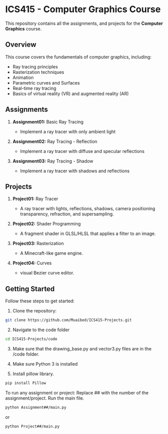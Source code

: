 # ICS415 - Computer Graphics Course

This repository contains all the assignments, and projects for the **Computer Graphics** course.

## Overview

This course covers the fundamentals of computer graphics, including:
- Ray tracing principles
- Rasterization techniques
- Animation
- Parametric curves and Surfaces
- Real-time ray tracing
- Basics of virtual reality (VR) and augmented reality (AR)


## Assignments

1. **Assignment01:** Basic Ray Tracing 
   - Implement a ray tracer with only ambient light

2. **Assignment02:** Ray Tracing - Reflection
   - Implement a ray tracer with diffuse and specular reflections

3. **Assignment03:** Ray Tracing - Shadow
   - Implement a ray tracer with shadows and reflections


## Projects 
1. **Project01:** Ray Tracer
   - A ray tracer with lights, reflections, shadows, camera positioning transparency, refraction, and supersampling.

2. **Project02:** Shader Programming
   - A fragment shader in GLSL/HLSL that applies a filter to an image.

3. **Project03:** Rasterization
   - A Minecraft-like game engine.

4. **Project04:** Curves
   - visual Bezier curve editor.



## Getting Started  

Follow these steps to get started:  

1. Clone the repository:  
```bash
git clone https://github.com/Muaibed/ICS415-Projects.git
```

2. Navigate to the code folder
```bash
cd ICS415-Projects/code
```

3. Make sure that the drawing_base.py and vector3.py files are in the /code folder.

4. Make sure Python 3 is installed

5. Install pillow library.
```bash
pip install Pillow
```


To run any assignment or project:
Replace ## with the number of the assignment/project.
Run the main file.
```bash
python Assignment##/main.py
```
or
```bash
python Project##/main.py
```
